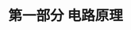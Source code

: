 # 第一部分 电路原理

<object data="电工电子学及实验辅导讲义 电路原理部分.pdf" type="application/pdf" width="150%" height="800">
    <embed src="电工电子学及实验辅导讲义 电路原理部分.pdf" type="application/pdf" />
</object>